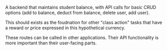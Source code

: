 A backend that maintains student balance, with API calls for basic CRUD options 
(add to balance, deduct from balance, delete user, add user).

This should exists as the foudnation for other "class action" tasks that have a reward or price expressed in this hypothetical currency. 

These routes can be called in other applications. Their API functionality is more important than their user-facing parts.  
